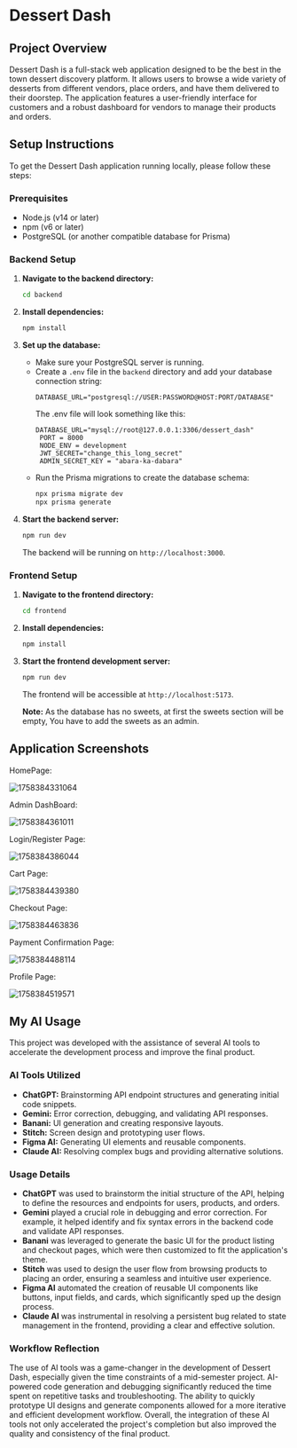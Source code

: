 # Dessert Dash

## Project Overview

Dessert Dash is a full-stack web application designed to be the best in the town dessert discovery platform. It allows users to browse a wide variety of desserts from different vendors, place orders, and have them delivered to their doorstep. The application features a user-friendly interface for customers and a robust dashboard for vendors to manage their products and orders.

## Setup Instructions

To get the Dessert Dash application running locally, please follow these steps:

### Prerequisites

- Node.js (v14 or later)
- npm (v6 or later)
- PostgreSQL (or another compatible database for Prisma)

### Backend Setup

1. **Navigate to the backend directory:**

   ```bash
   cd backend
   ```
2. **Install dependencies:**

   ```bash
   npm install
   ```
3. **Set up the database:**

   - Make sure your PostgreSQL server is running.
   - Create a `.env` file in the `backend` directory and add your database connection string:
     ```
     DATABASE_URL="postgresql://USER:PASSWORD@HOST:PORT/DATABASE"
     ```
     The .env file will look something like this:
     ```
     DATABASE_URL="mysql://root@127.0.0.1:3306/dessert_dash"
      PORT = 8000
      NODE_ENV = development
      JWT_SECRET="change_this_long_secret"
      ADMIN_SECRET_KEY = "abara-ka-dabara"
     ```
   - Run the Prisma migrations to create the database schema:
     ```bash
     npx prisma migrate dev
     npx prisma generate
     ```
4. **Start the backend server:**

   ```bash
   npm run dev
   ```

   The backend will be running on `http://localhost:3000`.

### Frontend Setup

1. **Navigate to the frontend directory:**

   ```bash
   cd frontend
   ```
2. **Install dependencies:**

   ```bash
   npm install
   ```
3. **Start the frontend development server:**

   ```bash
   npm run dev
   ```

   The frontend will be accessible at `http://localhost:5173`.

   **Note:** As the database has no sweets, at first the sweets section will be empty, You have to add the sweets as an admin.

## Application Screenshots

HomePage:

![1758384331064](image/README/1758384331064.png)

Admin DashBoard:

![1758384361011](image/README/1758384361011.png)

Login/Register Page:

![1758384386044](image/README/1758384386044.png)

Cart Page:

![1758384439380](image/README/1758384439380.png)

Checkout Page:

![1758384463836](image/README/1758384463836.png)

Payment Confirmation Page:

![1758384488114](image/README/1758384488114.png)

Profile Page:

![1758384519571](image/README/1758384519571.png)

## My AI Usage

This project was developed with the assistance of several AI tools to accelerate the development process and improve the final product.

### AI Tools Utilized

- **ChatGPT:** Brainstorming API endpoint structures and generating initial code snippets.
- **Gemini:** Error correction, debugging, and validating API responses.
- **Banani:** UI generation and creating responsive layouts.
- **Stitch:** Screen design and prototyping user flows.
- **Figma AI:** Generating UI elements and reusable components.
- **Claude AI:** Resolving complex bugs and providing alternative solutions.

### Usage Details

- **ChatGPT** was used to brainstorm the initial structure of the API, helping to define the resources and endpoints for users, products, and orders.
- **Gemini** played a crucial role in debugging and error correction. For example, it helped identify and fix syntax errors in the backend code and validate API responses.
- **Banani** was leveraged to generate the basic UI for the product listing and checkout pages, which were then customized to fit the application's theme.
- **Stitch** was used to design the user flow from browsing products to placing an order, ensuring a seamless and intuitive user experience.
- **Figma AI** automated the creation of reusable UI components like buttons, input fields, and cards, which significantly sped up the design process.
- **Claude AI** was instrumental in resolving a persistent bug related to state management in the frontend, providing a clear and effective solution.

### Workflow Reflection

The use of AI tools was a game-changer in the development of Dessert Dash, especially given the time constraints of a mid-semester project. AI-powered code generation and debugging significantly reduced the time spent on repetitive tasks and troubleshooting. The ability to quickly prototype UI designs and generate components allowed for a more iterative and efficient development workflow. Overall, the integration of these AI tools not only accelerated the project's completion but also improved the quality and consistency of the final product.
